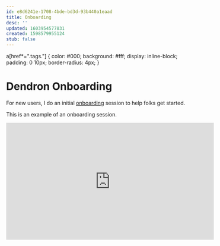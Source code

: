 ```yaml
---
id: e8d6241e-1708-4bde-bd3d-93b440a1eaad
title: Onboarding
desc: ''
updated: 1603954577831
created: 1598579955124
stub: false
---
```

a[href*=".tags."] {
    color: #000;
    background: #fff;
    display: inline-block;
    padding: 0 10px;
    border-radius: 4px;
}
# Dendron Onboarding

For new users, I do an initial [onboarding](https://calendly.com/thence/dendron) session to help folks get started.

This is an example of an onboarding session.

<iframe width="560" height="315" src="https://www.youtube.com/embed/3io2fHRmZsE" frameborder="0" allow="accelerometer; autoplay; encrypted-media; gyroscope; picture-in-picture" allowfullscreen></iframe>

